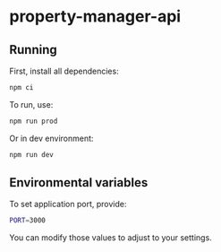 # property-manager-api

## Running
First, install all dependencies:
```bash
npm ci
```
To run, use:
```bash
npm run prod
```
Or in dev environment:
```bash
npm run dev
```

## Environmental variables
To set application port, provide:
```bash
PORT=3000
```

You can modify those values to adjust to your settings.
